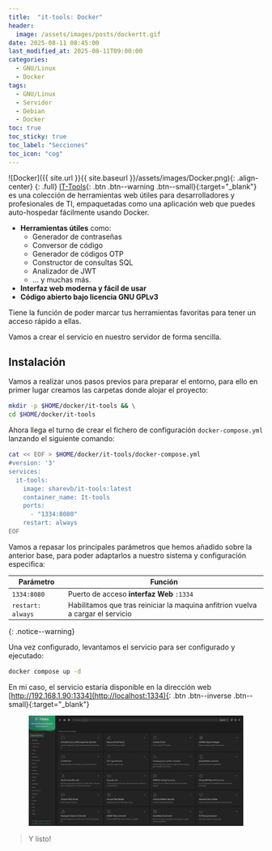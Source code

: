 ```yaml
---
title:  "it-tools: Docker"
header:
  image: /assets/images/posts/dockertt.gif
date: 2025-08-11 08:45:00
last_modified_at: 2025-08-11T09:00:00
categories:
  - GNU/Linux
  - Docker
tags:
  - GNU/Linux
  - Servidor
  - Debian
  - Docker
toc: true
toc_sticky: true
toc_label: "Secciones"
toc_icon: "cog"
---
```


![Docker]({{ site.url }}{{ site.baseurl }}/assets/images/Docker.png){: .align-center}
{: .full}
[IT-Tools](https://github.com/sharevb/it-tools/){: .btn .btn--warning .btn--small}{:target="_blank"} es una colección de herramientas web útiles para desarrolladores y profesionales de TI, empaquetadas como una aplicación web que puedes auto-hospedar fácilmente usando Docker.

 - **Herramientas útiles** como:
   - Generador de contraseñas
   - Conversor de código
   - Generador de códigos OTP
   - Constructor de consultas SQL
   - Analizador de JWT
   - ... y muchas más.
 - **Interfaz web moderna y fácil de usar**
 - **Código abierto bajo licencia GNU GPLv3**

Tiene la función de poder marcar tus herramientas favoritas para tener un acceso rápido a ellas.

Vamos a crear el servicio en nuestro servidor de forma sencilla.

## Instalación

Vamos a realizar unos pasos previos para preparar el entorno, para ello en primer lugar creamos las carpetas donde alojar el proyecto:

```bash
mkdir -p $HOME/docker/it-tools && \
cd $HOME/docker/it-tools
```

Ahora llega el turno de crear el fichero de configuración `docker-compose.yml` lanzando el siguiente comando:

```bash
cat << EOF > $HOME/docker/it-tools/docker-compose.yml
#version: '3'
services:
  it-tools:
    image: sharevb/it-tools:latest
    container_name: It-tools
    ports:
      - "1334:8080"
    restart: always
EOF
```

Vamos a repasar los principales parámetros que hemos añadido sobre la anterior base, para poder adaptarlos a nuestro sistema y configuración especifica:

| Parámetro | Función |
| ------ | ------ |
| `1334:8080` | Puerto de acceso **interfaz Web** `:1334` |
| `restart: always` | Habilitamos que tras reiniciar la maquina anfitrion vuelva a cargar el servicio |
{: .notice--warning}

Una vez configurado, levantamos el servicio para ser configurado y ejecutado:

```bash
docker compose up -d
```

En mi caso, el servicio estaría disponible en la dirección web [http://192.168.1.90:1334](http://localhost:1334){: .btn .btn--inverse .btn--small}{:target="_blank"}

<figure>
    <a href="/assets/images/posts/ittools.jpg"><img src="/assets/images/posts/ittools.jpg"></a>
</figure>

> Y listo!
